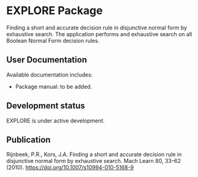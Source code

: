 # EXPLORE Package
Finding a short and accurate decision rule in disjunctive normal form by exhaustive search.
The application performs and exhaustive search on all Boolean Normal Form decision rules.

## User Documentation
Available documentation includes:
- Package manual: to be added.

## Development status
EXPLORE is under active development.

## Publication
Rijnbeek, P.R., Kors, J.A. Finding a short and accurate decision rule in disjunctive normal form by exhaustive search. Mach Learn 80, 33–62 (2010). https://doi.org/10.1007/s10994-010-5168-9
